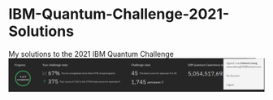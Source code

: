 # IBM-Quantum-Challenge-2021-Solutions
 My solutions to the 2021 IBM Quantum Challenge
![alt text](https://github.com/Xoreus/IBM-Quantum-Challenge-Solutions/blob/master/imgs/ranking.PNG?raw=true)
